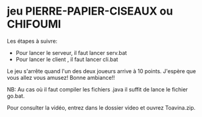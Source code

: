 # jeu PIERRE-PAPIER-CISEAUX ou CHIFOUMI

Les étapes à suivre:
- Pour lancer le serveur, il faut lancer serv.bat
- Pour lancer le client , il faut lancer cli.bat

Le jeu s'arrête quand l'un des deux joueurs arrive à 10 points.
J'espère que vous allez vous amusez!
Bonne ambiance!!

NB: Au cas où il faut compiler les fichiers .java il suffit de lance le fichier go.bat.

Pour consulter la vidéo, entrez dans le dossier video et ouvrez Toavina.zip.
